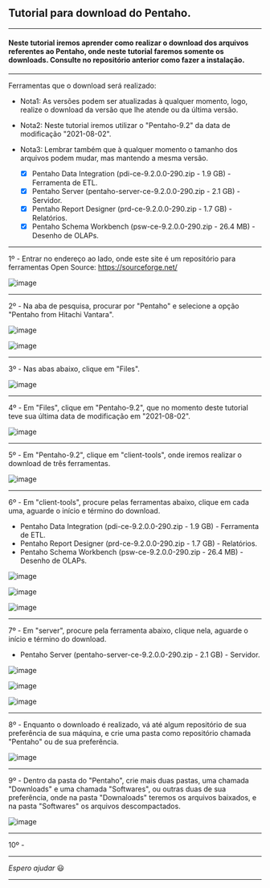 ## Tutorial para download do Pentaho.

---

#### Neste tutorial iremos aprender como realizar o download dos arquivos referentes ao Pentaho, onde neste tutorial faremos somente os downloads. Consulte no repositório anterior como fazer a instalação.

---

Ferramentas que o download será realizado:

- Nota1: As versões podem ser atualizadas à qualquer momento, logo, realize o download da versão que lhe atende ou da última versão.
- Nota2: Neste tutorial iremos utilizar o "Pentaho-9.2" da data de modificação "2021-08-02".
- Nota3: Lembrar também que à qualquer momento o tamanho dos arquivos podem mudar, mas mantendo a mesma versão.

  - [x] Pentaho Data Integration (pdi-ce-9.2.0.0-290.zip - 1.9 GB) - Ferramenta de ETL.
  - [x] Pentaho Server (pentaho-server-ce-9.2.0.0-290.zip - 2.1 GB) - Servidor.
  - [x] Pentaho Report Designer (prd-ce-9.2.0.0-290.zip - 1.7 GB) - Relatórios.
  - [x] Pentaho Schema Workbench (psw-ce-9.2.0.0-290.zip - 26.4 MB) - Desenho de OLAPs.

---

1º - Entrar no endereço ao lado, onde este site é um repositório para ferramentas Open Source: https://sourceforge.net/

![image](https://user-images.githubusercontent.com/57469401/167056123-df50fa5e-d5a4-4c95-bfb2-350544898c86.png)

---

2º - Na aba de pesquisa, procurar por "Pentaho" e selecione a opção "Pentaho from Hitachi Vantara".

![image](https://user-images.githubusercontent.com/57469401/167056279-770b2616-df6f-4871-957e-72046ddecbb1.png)

![image](https://user-images.githubusercontent.com/57469401/167056323-4c9cec86-8aff-483f-9994-2c92df47118d.png)

---

3º - Nas abas abaixo, clique em "Files".

![image](https://user-images.githubusercontent.com/57469401/167056501-6656924d-7e8c-49d7-950b-b11ed58dd46e.png)

---

4º - Em "Files", clique em "Pentaho-9.2", que no momento deste tutorial teve sua última data de modificação em "2021-08-02".

![image](https://user-images.githubusercontent.com/57469401/167057809-5d3bbf2e-a580-452f-af66-b95f35b34e5e.png)

---

5º - Em "Pentaho-9.2", clique em "client-tools", onde iremos realizar o download de três ferramentas.

![image](https://user-images.githubusercontent.com/57469401/167057911-2acc5f94-c836-4036-9cdd-62f97fcfa1c0.png)

---

6º - Em "client-tools", procure pelas ferramentas abaixo, clique em cada uma, aguarde o início e término do download.

  - Pentaho Data Integration (pdi-ce-9.2.0.0-290.zip - 1.9 GB) - Ferramenta de ETL.
  - Pentaho Report Designer (prd-ce-9.2.0.0-290.zip - 1.7 GB) - Relatórios.
  - Pentaho Schema Workbench (psw-ce-9.2.0.0-290.zip - 26.4 MB) - Desenho de OLAPs.

![image](https://user-images.githubusercontent.com/57469401/167058180-9a3c1c74-783b-4df7-97b1-7a2aef80b315.png)

![image](https://user-images.githubusercontent.com/57469401/167058244-edd85a66-65a7-4fd4-a895-806482ee254f.png)

![image](https://user-images.githubusercontent.com/57469401/167058298-58e2abc1-3867-4870-b8e3-cde465fd8b3a.png)

---

7º - Em "server", procure pela ferramenta abaixo, clique nela, aguarde o início e término do download.

  - Pentaho Server (pentaho-server-ce-9.2.0.0-290.zip - 2.1 GB) - Servidor.

![image](https://user-images.githubusercontent.com/57469401/167059180-ff7a5e2a-f15d-4084-bd92-7fbf11064d19.png)

![image](https://user-images.githubusercontent.com/57469401/167059227-7639662d-db11-4bd5-92bb-68c6281ba407.png)

![image](https://user-images.githubusercontent.com/57469401/167059293-7cdd2032-75bd-4d3e-9d43-ee0765f64abd.png)

---

8º - Enquanto o downloado é realizado, vá até algum repositório de sua preferência de sua máquina, e crie uma pasta como repositório chamada "Pentaho" ou de sua preferência.

![image](https://user-images.githubusercontent.com/57469401/167058873-73508eb9-45a1-4316-a9de-378d4b350ce6.png)

---

9º - Dentro da pasta do "Pentaho", crie mais duas pastas, uma chamada "Downloads" e uma chamada "Softwares", ou outras duas de sua preferência, onde na pasta "Downaloads" teremos os arquivos baixados, e na pasta "Softwares" os arquivos descompactados.

![image](https://user-images.githubusercontent.com/57469401/167126527-ff4dc2ad-3c61-4c01-81f8-d1afeebe50ac.png)

---

10º - 

---

_Espero ajudar_ :smiley:

---



